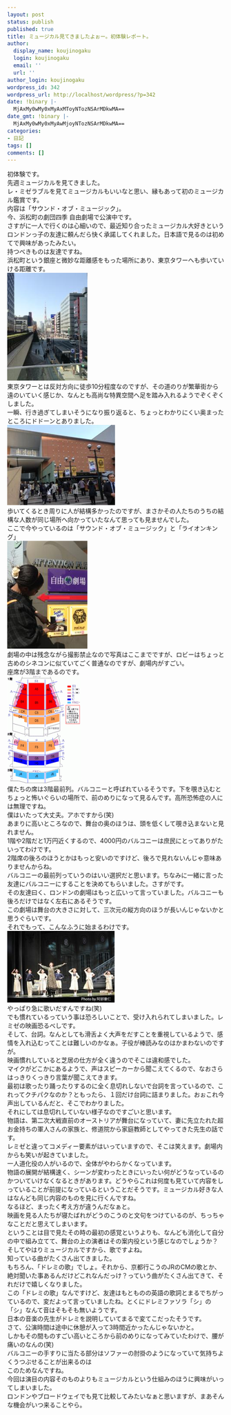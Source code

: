 ```yaml
---
layout: post
status: publish
published: true
title: ミュージカル見てきましたよぉー。初体験レポート。
author:
  display_name: koujinogaku
  login: koujinogaku
  email: ''
  url: ''
author_login: koujinogaku
wordpress_id: 342
wordpress_url: http://localhost/wordpress/?p=342
date: !binary |-
  MjAxMy0wMy0xMyAxMToyNTozNSArMDkwMA==
date_gmt: !binary |-
  MjAxMy0wMy0xMyAwMjoyNTozNSArMDkwMA==
categories:
- 日記
tags: []
comments: []
---
```

<p>初体験です。<br />
先週ミュージカルを見てきました。<br />
レ・ミゼラブルを見てミュージカルもいいなと思い、縁もあって初のミュージカル鑑賞です。<br />
内容は「サウンド・オブ・ミュージック」。<br />
今、浜松町の劇団四季 自由劇場で公演中です。<br />
さすがに一人で行くのは心細いので、最近知り合ったミュージカル大好きというロンドンっ子の友達に頼んだら快く承諾してくれました。日本語で見るのは初めてで興味があったみたい。<br />
持つべきものは友達ですね。<br />
浜松町という銀座と微妙な距離感をもった場所にあり、東京タワーへも歩いていける距離です。<br />
<a href="/blog/img/fc2blog_201303130952419e8.jpg"><img src="/blog/img/fc2blog_201303130952419e8s.jpg"/></a><br />
東京タワーとは反対方向に徒歩10分程度なのですが、その道のりが繁華街から遠のいていく感じか、なんとも高尚な特異空間へ足を踏み入れるようでぞくぞくしました。<br />
一瞬、行き過ぎてしまいそうになり振り返ると、ちょっとわかりにくい奥まったところにドドーンとありました。<br />
<a href="/blog/img/fc2blog_20130313095810c71.jpg"><img src="/blog/img/fc2blog_20130313095810c71s.jpg"/></a><br />
歩いてくるとき周りに人が結構多かったのですが、まさかその人たちのうちの結構な人数が同じ場所へ向かっていたなんて思っても見ませんでした。<br />
ここで今やっているのは「サウンド・オブ・ミュージック」と「ライオンキング」<br />
<a href="/blog/img/fc2blog_20130313100507169.jpg"><img src="/blog/img/fc2blog_20130313100507169s.jpg"/></a><br />
劇場の中は残念ながら撮影禁止なので写真はここまでですが、ロビーはちょっと古めのシネコンに似ていてごく普通なのですが、劇場内がすごい。<br />
座席が3階まであるのです。<br />
<a href="/blog/img/20130313seat.gif" target="_blank"><img src="/blog/img/20130313seats.gif" alt="20130313seat.gif" border="0" width="170" height="249" /></a><br />
僕たちの席は3階最前列。バルコニーと呼ばれているそうです。下を覗き込むとちょっと怖いぐらいの場所で、前のめりになって見るんです。高所恐怖症の人には無理ですね。<br />
僕はいたって大丈夫。アホですから(笑)<br />
あまりに高いところなので、舞台の奥のほうは、頭を低くして覗き込まないと見れません。<br />
1階や2階だと1万円近くするので、4000円のバルコニーは庶民にとってありがたいってわけです。<br />
2階席の後ろのほうとかはもっと安いのですけど、後ろで見れないんじゃ意味ありませんからね。<br />
バルコニーの最前列っていうのはいい選択だと思います。ちなみに一緒に言った友達にバルコニーにすることを決めてもらいました。さすがです。<br />
その友達曰く、ロンドンの劇場はもっと広いって言っていました。バルコニーも後ろだけではなく左右にあるそうです。<br />
この劇場は舞台の大きさに対して、三次元の縦方向のほうが長いんじゃないかと思うぐらいです。<br />
それでもって、こんなふうに始まるわけです。<br />
<a href="/blog/img/20130313siki1.jpg" target="_blank"><img src="/blog/img/20130313siki1s.jpg" alt="20130313siki1.jpg" border="0" width="249" height="166" /></a><br />
やっぱり急に歌いだすんですね(笑)<br />
でも慣れているっていう事は恐ろしいことで、受け入れられてしまいました。レミゼの映画恐るべしです。<br />
そして、台詞。なんとしても滑舌よく大声をだすことを重視しているようで、感情を入れ込むってことは難しいのかなぁ。子役が棒読みなのはかまわないのですが。<br />
映画慣れしていると芝居の仕方が全く違うのでそこは違和感でした。<br />
マイクがどこかにあるようで、声はスピーカーから聞こえてくるので、なおさらはっきりくっきり言葉が聞こえてきます。<br />
最初は歌ったり踊ったりするのに全く息切れしないで台詞を言っているので、これってクチパクなのか？ともったら、１回だけ台詞に詰まりました。おぉこれ今声出しているんだと、そこでわかりました。<br />
それにしては息切れしていない様子なのですごいと思います。<br />
物語は、第二次大戦直前のオーストリアが舞台になっていて、妻に先立たれた超お金持ちの軍人さんの家族と、修道院から家庭教師としてやってきた先生の話です。<br />
レミゼと違ってコメディー要素がはいっていますので、そこは笑えます。劇場内からも笑いが起きていました。<br />
一人道化役の人がいるので、全体がやわらかくなっています。<br />
物語の展開が結構速く、シーンが変わったときにいったい何がどうなっているのかついていけなくなるときがあります。どうやらこれは何度も見ていて内容をしっていることが前提になっているということだそうです。ミュージカル好きな人はなんども同じ内容のものを見に行くんですね。<br />
なるほど、まったく考え方が違うんだなぁと。<br />
映画を見る人たちが寝たばれがどうのこうのと文句をつけているのが、ちっちゃなことだと思えてしまいます。<br />
ということは目で見たその時の最初の感覚というよりも、なんども消化して自分の中で組み立てて、舞台の上の演者はその案内役という感じなのでしょうか？<br />
そしてやはりミュージカルですから、歌ですよね。<br />
知っている曲がたくさん出てきました。<br />
もちろん、「ドレミの歌」でしょ。それから、京都行こうのJRのCMの歌とか、絶対聞いた事あるんだけどこれなんだっけ？っていう曲がたくさん出てきて、それだけで嬉しくなりました。<br />
この「ドレミの歌」なんですけど、友達はもとものの英語の歌詞とまるでちがっているので、変だよって言っていましたね。とくにドレミファソラ「シ」の「シ」なんて音はそもそも無いようです。<br />
日本の音楽の先生がドレミを説明していてまるで変てこだったそうです。<br />
さて、公演時間は途中に休憩が入って3時間近かったんじゃないかと。<br />
しかもその間ものすごい高いところから前のめりになってみていたわけで、腰が痛いのなんの(笑)<br />
バルコニーの手すりに当たる部分はソファーの肘掛のようになっていて気持ちよくうつぶせることが出来るのは<br />
このためなんですね。<br />
今回は演目の内容そのものよりもミュージカルという仕組みのほうに興味がいってしまいました。<br />
ロンドンやブロードウェイでも見て比較してみたいなぁと思いますが、まあそんな機会がいつ来ることやら。</p>
